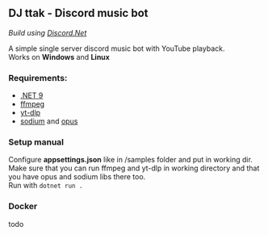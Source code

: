 ﻿## DJ ttak - Discord music bot
*Build using [Discord.Net](https://github.com/discord-net/Discord.Net)*

A simple single server discord music bot with YouTube playback.\
Works on **Windows** and **Linux**

### Requirements:
* [.NET 9](https://dotnet.microsoft.com/en-us/download/dotnet/9.0)
* [ffmpeg](https://www.ffmpeg.org/)
* [yt-dlp](https://github.com/yt-dlp/yt-dlp) 
* [sodium](https://doc.libsodium.org/) and [opus](https://opus-codec.org/)
### Setup manual
Configure **appsettings.json** like in /samples folder and put in working dir. \
Make sure that you can run ffmpeg and yt-dlp in working directory and that you have opus and sodium libs there too.\
Run with
``dotnet run .``

### Docker

todo



